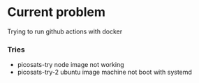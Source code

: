 # Current problem

Trying to run github actions with docker

### Tries

* picosats-try		node image 		not working
* picosats-try-2 		ubuntu image		machine not boot with systemd
